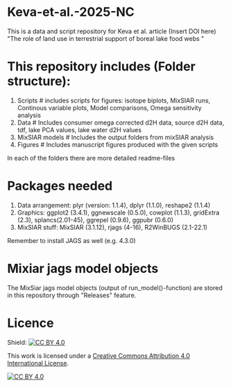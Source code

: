 # Keva-et-al.-2025-NC
This is a data and script repository for Keva et al. article (Insert DOI here) "The role of land use in terrestrial support of boreal lake food webs "

# This repository includes (Folder structure):
1. Scripts # includes scripts for figures: isotope biplots, MixSIAR runs, Continous variable plots, Model comparisons, Omega sensitivity analysis
2. Data # Includes consumer omega corrected d2H data, source d2H data, tdf, lake PCA values, lake water d2H values
3. MixSIAR models # Includes the output folders from mixSIAR analysis
4. Figures # Includes manuscript figures produced with the given scripts

In each of the folders there are more detailed readme-files

# Packages needed
1. Data arrangement: plyr (version: 1.1.4), dplyr (1.1.0), reshape2 (1.1.4) 
2. Graphics: ggplot2 (3.4.1), ggnewscale (0.5.0), cowplot (1.1.3), gridExtra (2.3), splancs(2.01-45), ggrepel (0.9.6), ggpubr (0.6.0)
3. MixSIAR stuff: MixSIAR (3.1.12), rjags (4-16), R2WinBUGS (2.1-22.1)

Remember to install JAGS as well (e.g. 4.3.0)

# Mixiar jags model objects
The MixSiar jags model objects (output of run_model()-function) are stored in this repository through "Releases" feature.

# Licence

Shield: [![CC BY 4.0][cc-by-shield]][cc-by]

This work is licensed under a
[Creative Commons Attribution 4.0 International License][cc-by].

[![CC BY 4.0][cc-by-image]][cc-by]

[cc-by]: http://creativecommons.org/licenses/by/4.0/
[cc-by-image]: https://i.creativecommons.org/l/by/4.0/88x31.png
[cc-by-shield]: https://img.shields.io/badge/License-CC%20BY%204.0-lightgrey.svg
